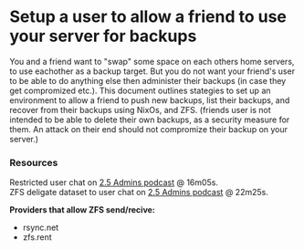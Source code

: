 # Setup a user to allow a friend to use your server for backups
You and a friend want to "swap" some space on each others home servers, to use eachother as a backup target. But you do not want your friend's user to be able to do anything else then administer their backups (in case they get compromized etc.). 
This document outlines stategies to set up an environment to allow a friend to push new backups, list their backups, and recover from their backups using NixOs, and ZFS. 
(friends user is not intended to be able to delete their own backups, as a security measure for them. An attack on their end should not compromize their backup on your server.)

### Resources 
Restricted user chat on [2.5 Admins podcast](https://2.5admins.com/2-5-admins-222/) @ 16m05s. <br>
ZFS deligate dataset to user chat on [2.5 Admins podcast](https://2.5admins.com/2-5-admins-218/) @ 22m25s. <br>

**Providers that allow ZFS send/recive:**
- rsync.net
- zfs.rent
